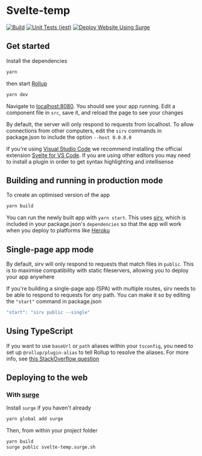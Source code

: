 # Svelte-temp

[![Build](https://github.com/Wolven531/svelte-temp/actions/workflows/build.yml/badge.svg?branch=main)](https://github.com/Wolven531/svelte-temp/actions/workflows/build.yml)
[![Unit Tests (jest)](https://github.com/Wolven531/svelte-temp/actions/workflows/unit-test.yml/badge.svg?branch=main)](https://github.com/Wolven531/svelte-temp/actions/workflows/unit-test.yml)
[![Deploy Website Using Surge](https://github.com/Wolven531/svelte-temp/actions/workflows/deploy-with-surge.yml/badge.svg?branch=main)](https://github.com/Wolven531/svelte-temp/actions/workflows/deploy-with-surge.yml)

## Get started

Install the dependencies

```bash
yarn
```

then start [Rollup](https://rollupjs.org)

```bash
yarn dev
```

Navigate to [localhost:8080](http://localhost:8080). You should see your app running. Edit a component file in `src`, save it, and reload the page to see your changes

By default, the server will only respond to requests from localhost. To allow connections from other computers, edit the `sirv` commands in package.json to include the option `--host 0.0.0.0`

If you're using [Visual Studio Code](https://code.visualstudio.com/) we recommend installing the official extension [Svelte for VS Code](https://marketplace.visualstudio.com/items?itemName=svelte.svelte-vscode). If you are using other editors you may need to install a plugin in order to get syntax highlighting and intellisense

## Building and running in production mode

To create an optimised version of the app

```bash
yarn build
```

You can run the newly built app with `yarn start`. This uses [sirv](https://github.com/lukeed/sirv), which is included in your package.json's `dependencies` so that the app will work when you deploy to platforms like [Heroku](https://heroku.com)


## Single-page app mode

By default, sirv will only respond to requests that match files in `public`. This is to maximise compatibility with static fileservers, allowing you to deploy your app anywhere

If you're building a single-page app (SPA) with multiple routes, sirv needs to be able to respond to requests for *any* path. You can make it so by editing the `"start"` command in package.json

```js
"start": "sirv public --single"
```

## Using TypeScript

If you want to use `baseUrl` or `path` aliases within your `tsconfig`, you need to set up `@rollup/plugin-alias` to tell Rollup to resolve the aliases. For more info, see [this StackOverflow question](https://stackoverflow.com/questions/63427935/setup-tsconfig-path-in-svelte)

## Deploying to the web

### With [surge](https://surge.sh/)

Install `surge` if you haven't already

```bash
yarn global add surge
```

Then, from within your project folder

```bash
yarn build
surge public svelte-temp.surge.sh
```
